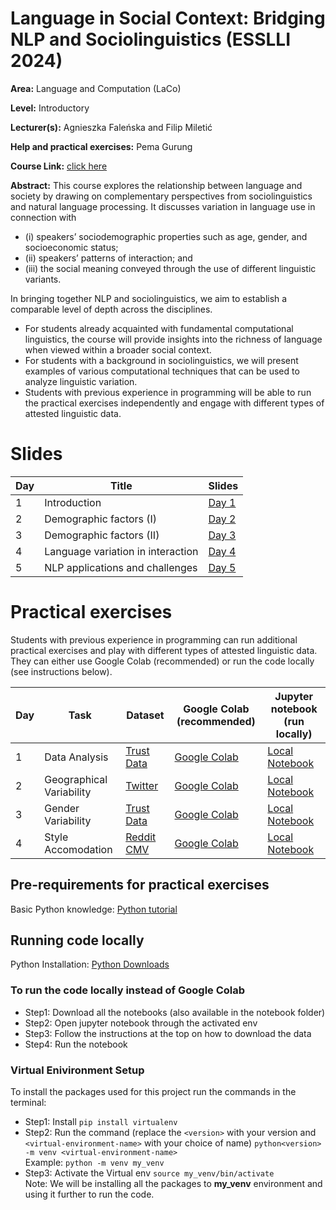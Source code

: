 # Language in Social Context: Bridging NLP and Sociolinguistics (ESSLLI 2024)

<b>Area:</b> Language and Computation (LaCo)

<b>Level:</b> Introductory

<b>Lecturer(s):</b> Agnieszka Faleńska and Filip Miletić

<b>Help and practical exercises:</b> Pema Gurung

<b>Course Link:</b> [click here](https://2024.esslli.eu/placeholder-programme/course-overview.html#10)

<b>Abstract:</b>
This course explores the relationship between language and society by drawing on complementary perspectives from sociolinguistics and natural language processing. It discusses variation in language use in connection with 
- (i) speakers’ sociodemographic properties such as age, gender, and socioeconomic status; 
- (ii) speakers’ patterns of interaction; and 
- (iii) the social meaning conveyed through the use of different linguistic variants. 

In bringing together NLP and sociolinguistics, we aim to establish a comparable level of depth across the disciplines. <br>
- For students already acquainted with fundamental computational linguistics, the course will provide insights into the richness of language when viewed within a broader social context.
- For students with a background in sociolinguistics, we will present examples of various computational techniques that can be used to analyze linguistic variation.
- Students with previous experience in programming will be able to run the practical exercises independently and engage with different types of attested linguistic data.

# Slides

| Day | Title                     | Slides | 
| -- | ------------------------ | ----------- |
|1| Introduction    | [Day 1](slides/day1.pdf) |
|2| Demographic factors (I) | [Day 2](slides/day2.pdf) |
|3| Demographic factors (II) |  [Day 3](slides/day3.pdf) |
|4| Language variation in interaction | [Day 4](slides/day4.pdf) |
|5| NLP applications and challenges | [Day 5](slides/day5.pdf) |

# Practical exercises

Students with previous experience in programming can run additional practical exercises and play with different types of attested linguistic data. They can either use Google Colab (recommended) or run the code locally (see instructions below).

| Day | Task                     | Dataset  | Google Colab (recommended)                                                                                                                                                                        |  Jupyter notebook  (run locally) |
| -- | ------------------------ | -----------  | --------------------------------------------------------------------------------------------------------------------------------------------------------------------------- | ----------------------------------- |
| 1  | Data Analysis | [Trust Data](https://github.com/MilaNLProc/translation_bias)      | [Google Colab](https://colab.research.google.com/drive/1ctMPBupu07Nr8UsP_WuJe7VFHjjocoWE?usp=sharing)     | [Local Notebook](notebooks/Trust_Data_Analysis.ipynb) |
|2| Geographical Variability | [Twitter](http://redac.univ-tlse2.fr/corpus/canen.html) | [Google Colab](https://colab.research.google.com/drive/1Q9wdazDkoryDuld52ZzRk0UriyyjcjQH) | [Local Notebook](notebooks/TwitterData.ipynb) |
|3| Gender Variability | [Trust Data](https://github.com/MilaNLProc/translation_bias) | [Google Colab](https://colab.research.google.com/drive/1I4sUJhfr06EgE99VFy3WK0VyeOOY5SyH?usp=sharing) | [Local Notebook](notebooks/TrustData_Gender.ipynb) |
|4| Style Accomodation| [Reddit CMV](https://chenhaot.com/data/cmv/cmv.tar.bz2) | [Google Colab](https://colab.research.google.com/drive/1FBYynsBdVWUBLk-QDQE4kP8kSnfj1Y-k?usp=sharing) | [Local Notebook](notebooks/CMV_Data_Analysis.ipynb) |

## Pre-requirements for practical exercises
Basic Python knowledge: [Python tutorial](https://www.tutorialspoint.com/python/index.htm) <br>

## Running code locally
Python Installation: [Python Downloads](https://www.python.org/downloads/)

### To run the code locally instead of Google Colab

- Step1: Download all the notebooks (also available in the notebook folder)
- Step2: Open jupyter notebook through the activated env
- Step3: Follow the instructions at the top on how to download the data
- Step4: Run the notebook
  
### Virtual Enivironment Setup
To install the packages used for this project run the commands in the terminal:
- Step1: Install  ``` pip install virtualenv ``` 
- Step2: Run the command (replace the ```<version>``` with your version and ```<virtual-environment-name>``` with your choice of name)
  ```python<version> -m venv <virtual-environment-name> ``` <br>
Example: ``` python -m venv my_venv ```
- Step3: Activate the Virtual env ```source my_venv/bin/activate```
<br>Note: We will be installing all the packages to <b>my_venv</b> environment and using it further to run the code.







